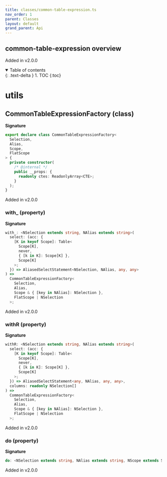 ```yaml
---
title: classes/common-table-expression.ts
nav_order: 1
parent: Classes
layout: default
grand_parent: Api
---
```


## common-table-expression overview

Added in v2.0.0

<details open markdown="block">
  <summary>
    Table of contents
  </summary>
  {: .text-delta }
1. TOC
{:toc}
</details>

# utils

## CommonTableExpressionFactory (class)

**Signature**

```ts
export declare class CommonTableExpressionFactory<
  Selection,
  Alias,
  Scope,
  FlatScope
> {
  private constructor(
    /* @internal */
    public __props: {
      readonly ctes: ReadonlyArray<CTE>;
    }
  );
}
```

Added in v2.0.0

### with\_ (property)

**Signature**

```ts
with_: <NSelection extends string, NAlias extends string>(
  select: (acc: {
    [K in keyof Scope]: Table<
      Scope[K],
      never,
      { [k in K]: Scope[K] },
      Scope[K]
    >;
  }) => AliasedSelectStatement<NSelection, NAlias, any, any>
) =>
  CommonTableExpressionFactory<
    Selection,
    Alias,
    Scope & { [key in NAlias]: NSelection },
    FlatScope | NSelection
  >;
```

Added in v2.0.0

### withR (property)

**Signature**

```ts
withR: <NSelection extends string, NAlias extends string>(
  select: (acc: {
    [K in keyof Scope]: Table<
      Scope[K],
      never,
      { [k in K]: Scope[K] },
      Scope[K]
    >;
  }) => AliasedSelectStatement<any, NAlias, any, any>,
  columns: readonly NSelection[]
) =>
  CommonTableExpressionFactory<
    Selection,
    Alias,
    Scope & { [key in NAlias]: NSelection },
    FlatScope | NSelection
  >;
```

Added in v2.0.0

### do (property)

**Signature**

```ts
do: <NSelection extends string, NAlias extends string, NScope extends ScopeShape, NFlatScope extends string>(_: (acc: { [K in keyof Scope]: Table<Scope[K], never, { [k in K]: Scope[K]; }, Scope[K]>; }) => SelectStatement<NSelection, NAlias, NScope, NFlatScope>) => SelectStatement<NSelection, NAlias, NScope, NFlatScope>
```

Added in v2.0.0
